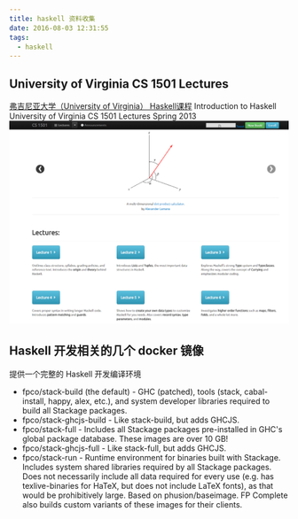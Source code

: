 ```yaml
---
title: haskell 资料收集
date: 2016-08-03 12:31:55
tags: 
  - haskell
---
```


## University of Virginia  CS 1501 Lectures
[弗吉尼亚大学（University of Virginia） Haskell课程](http://shuklan.com/haskell/index.html)
Introduction to Haskell
University of Virginia  CS 1501 Lectures  Spring 2013
![image](images/CS1501.png)

## Haskell 开发相关的几个 docker 镜像
提供一个完整的 Haskell 开发编译环境
* fpco/stack-build (the default) - GHC (patched), tools (stack, cabal-install, happy, alex, etc.), and system developer libraries required to build all Stackage packages.
* fpco/stack-ghcjs-build - Like stack-build, but adds GHCJS.
* fpco/stack-full - Includes all Stackage packages pre-installed in GHC's global package database. These images are over 10 GB!
* fpco/stack-ghcjs-full - Like stack-full, but adds GHCJS.
* fpco/stack-run - Runtime environment for binaries built with Stackage. Includes system shared libraries required by all Stackage packages. Does not necessarily include all data required for every use (e.g. has texlive-binaries for HaTeX, but does not include LaTeX fonts), as that would be prohibitively large. Based on phusion/baseimage.
FP Complete also builds custom variants of these images for their clients.

